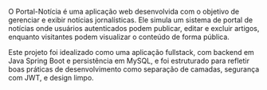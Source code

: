 O Portal-Notícia é uma aplicação web desenvolvida com o objetivo de gerenciar e exibir notícias jornalísticas.
Ele simula um sistema de portal de notícias onde usuários autenticados podem publicar, editar e excluir artigos, enquanto visitantes podem visualizar o conteúdo de forma pública.

Este projeto foi idealizado como uma aplicação fullstack, com backend em Java Spring Boot e persistência em MySQL, e foi estruturado para refletir boas práticas de desenvolvimento como separação de camadas, segurança com JWT, e design limpo.


